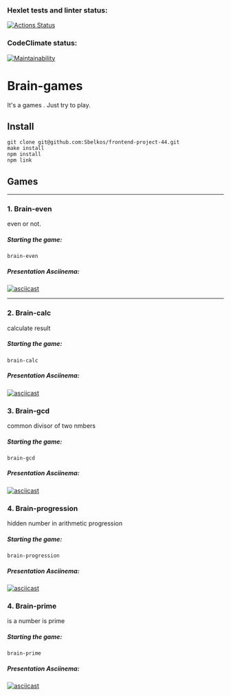 ### Hexlet tests and linter status:
[![Actions Status](https://github.com/Sbelkos/frontend-project-44/workflows/hexlet-check/badge.svg)](https://github.com/Sbelkos/frontend-project-44/actions)

### CodeClimate status:
[![Maintainability](https://api.codeclimate.com/v1/badges/6d0a392932e78a296ca0/maintainability)](https://codeclimate.com/github/Sbelkos/frontend-project-44/maintainability)

# Brain-games
It's a games .
Just try to play.

## Install

```
git clone git@github.com:Sbelkos/frontend-project-44.git
make install
npm install
npm link
```

## Games
***
### 1. Brain-even
even or not.
##### Starting the game:
``` brain-even ```

##### Presentation Asciinema:
[![asciicast](https://asciinema.org/a/554594.svg)](https://asciinema.org/a/554594)

***

### 2. Brain-calc
calculate result
##### Starting the game:
``` brain-calc ```
##### Presentation Asciinema:
[![asciicast](https://asciinema.org/a/554590.svg)](https://asciinema.org/a/554590)

### 3. Brain-gcd
common divisor of two nmbers
##### Starting the game:
``` brain-gcd ```
##### Presentation Asciinema:
[![asciicast](https://asciinema.org/a/554591.svg)](https://asciinema.org/a/554591)

### 4. Brain-progression
hidden number in arithmetic progression
##### Starting the game:
``` brain-progression ```
##### Presentation Asciinema:
[![asciicast](https://asciinema.org/a/554638.svg)](https://asciinema.org/a/554638)

### 4. Brain-prime
is a number is prime
##### Starting the game:
``` brain-prime ```
##### Presentation Asciinema:
[![asciicast](https://asciinema.org/a/554647.svg)](https://asciinema.org/a/554647)
